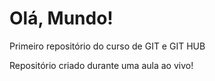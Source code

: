 # Olá, Mundo!
 Primeiro repositório do curso de GIT e GIT HUB

Repositório criado durante uma aula ao vivo!